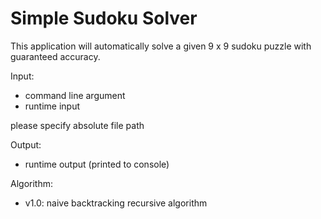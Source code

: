 # Simple Sudoku Solver
This application will automatically solve a given 9 x 9 sudoku puzzle with guaranteed accuracy. 

Input:
- command line argument
- runtime input

please specify absolute file path

Output: 
- runtime output (printed to console)

Algorithm:
- v1.0: naive backtracking recursive algorithm
